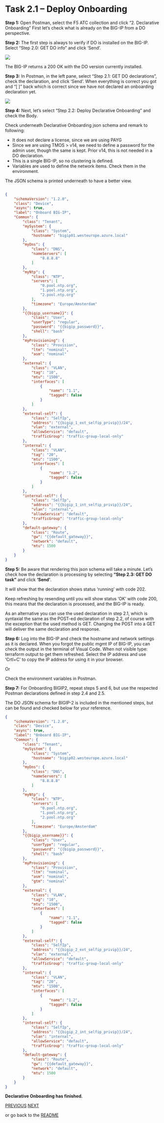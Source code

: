 # Task 2.1 – Deploy Onboarding


**Step 1:** Open Postman, select the F5 ATC collection and click “2. Declarative Onboarding”
First let’s check what is already on the BIG-IP from a DO perspective.

**Step 2:** The first step is always to verify if DO is installed on the BIG-IP. Select “Step 2.0: GET DO info” and click ‘Send’.
 
 ![](../png/module2/task2_1_p1.png)


The BIG-IP returns a 200 OK with the DO version currently installed.

**Step 3:** In Postman, in the left pane, select “Step 2.1: GET DO declarations”, check the declaration, and click ‘Send’.
When everything is correct you got and “[ ]” back which is correct since we have not declared an onboarding declaration yet.

![](../png/module2/task2_1_p2.png)


**Step 4:** Next, let’s select “Step 2.2: Deploy Declarative Onboarding” and check the Body.

Check underneath Declarative Onboarding json schema and remark to following:

 - It does not declare a license, since we are using PAYG
 - Since we are using TMOS > v14, we need to define a password for the admin user, though the same is kept. Prior v14, this is not needed in a DO declaration.
 - This is a single BIG-IP, so no clustering is defined.
 - Variables are used to define the network items. Check them in the environment.

The JSON schema is printed underneath to have a better view.

```json
   
{
    "schemaVersion": "1.2.0",
    "class": "Device",
    "async": true,
    "label": "Onboard BIG-IP",
    "Common": {
        "class": "Tenant",
        "mySystem": {
            "class": "System",
            "hostname": "bigip01.westeurope.azure.local"
        },
        "myDns": {
            "class": "DNS",
            "nameServers": [
                "8.8.8.8"
            ]
        },
        "myNtp": {
            "class": "NTP",
            "servers": [
                "0.pool.ntp.org",
                "1.pool.ntp.org",
                "2.pool.ntp.org"
            ],
            "timezone": "Europe/Amsterdam"
        },
        "{{bigip_username}}": {
            "class": "User",
            "userType": "regular",
            "password": "{{bigip_password}}",
            "shell": "bash"
        },
        "myProvisioning": {
            "class": "Provision",
            "ltm": "nominal",
			"asm": "nominal"
        },
        "external": {
            "class": "VLAN",
            "tag": "10",
            "mtu": "1500",
            "interfaces": [
                {
                    "name": "1.1",
                    "tagged": false
                }
            ]
        },
        "external-self": {
            "class": "SelfIp",
            "address": "{{bigip_1_ext_selfip_privip}}/24",
            "vlan": "external",
            "allowService": "default",
            "trafficGroup": "traffic-group-local-only"
        },
        "internal": {
            "class": "VLAN",
            "tag": "20",
            "mtu": "1500",
            "interfaces": [
                {
                    "name": "1.2",
                    "tagged": false
                }
            ]
        },
        "internal-self": {
            "class": "SelfIp",
            "address": "{{bigip_1_int_selfip_privip}}/24",
            "vlan": "internal",
            "allowService": "default",
            "trafficGroup": "traffic-group-local-only"
        },
        "default-gateway": {
            "class": "Route",
            "gw": "{{default_gateway}}",
            "network": "default",
            "mtu": 1500
        }        
    }
}
```

**Step 5:** Be aware that rendering this json schema will take a minute. Let’s check how the declaration is processing by selecting **“Step 2.3: GET DO task”** and click **‘Send’**.

It will show that the declaration shows status ‘running’ with code 202.
 

Keep refreshing by resending until you will show status ‘OK’ with code 200, this means that the declaration is processed, and the BIG-IP is ready.
 
As an alternative you can use the used declaration in step 2.1, which is syntaxial the same as the POST-ed declaration of step 2.2, of course with the exception that the used method is GET. Changing the POST into a GET will deliver the same declaration and response.

**Step 6:** Log into the BIG-IP and check the hostname and network settings as it is declared. 
When you forgot the public mgmt IP of BIG-IP, you can check the output in the terminal of Visual Code. When not visible type: terraform output to get them refreshed. Select the IP address and use ‘Crtl+C’ to copy the IP address for using it in your browser.

Or

Check the environment variables in Postman.


**Step 7:** For Onboarding BIGIP2, repeat steps 5 and 6, but use the respected Postman declarations defined in step 2.4 and 2.5.

The DO JSON schema for BIGIP-2 is included in the mentioned steps, but can be found and checked below for your reference.

```json
{
    "schemaVersion": "1.2.0",
    "class": "Device",
    "async": true,
    "label": "Onboard BIG-IP",
    "Common": {
        "class": "Tenant",
        "mySystem": {
            "class": "System",
            "hostname": "bigip02.westeurope.azure.local"
        },
        "myDns": {
            "class": "DNS",
            "nameServers": [
                "8.8.8.8"
            ]
        },
        "myNtp": {
            "class": "NTP",
            "servers": [
                "0.pool.ntp.org",
                "1.pool.ntp.org",
                "2.pool.ntp.org"
            ],
            "timezone": "Europe/Amsterdam"
        },
        "{{bigip_username}}": {
            "class": "User",
            "userType": "regular",
            "password": "{{bigip_password}}",
            "shell": "bash"
        },
        "myProvisioning": {
            "class": "Provision",
            "ltm": "nominal",
			"asm": "nominal",
            "gtm": "nominal"
        },
        "external": {
            "class": "VLAN",
            "tag": "10",
            "mtu": "1500",
            "interfaces": [
                {
                    "name": "1.1",
                    "tagged": false
                }
            ]
        },
        "external-self": {
            "class": "SelfIp",
            "address": "{{bigip_2_ext_selfip_privip}}/24",
            "vlan": "external",
            "allowService": "default",
            "trafficGroup": "traffic-group-local-only"
        },
        "internal": {
            "class": "VLAN",
            "tag": "20",
            "mtu": "1500",
            "interfaces": [
                {
                    "name": "1.2",
                    "tagged": false
                }
            ]
        },
        "internal-self": {
            "class": "SelfIp",
            "address": "{{bigip_2_int_selfip_privip}}/24",
            "vlan": "internal",
            "allowService": "default",
            "trafficGroup": "traffic-group-local-only"
        },
        "default-gateway": {
            "class": "Route",
            "gw": "{{default_gateway}}",
            "network": "default",
            "mtu": 1500
        }        
    }
}
```
**Declarative Onboarding has finished.**

[PREVIOUS](module2.md)      [NEXT](../module_3/module3.md)

or go back to the [README](../../README.md)
